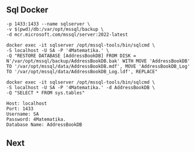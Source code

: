 ## Sql Docker
 
 ```docker run -e "ACCEPT_EULA=Y" -e "SA_PASSWORD=4Matematika." \
-p 1433:1433 --name sqlserver \
-v $(pwd)/db:/var/opt/mssql/backup \
-d mcr.microsoft.com/mssql/server:2022-latest

docker exec -it sqlserver /opt/mssql-tools/bin/sqlcmd \
-S localhost -U SA -P '4Matematika.' \
-Q "RESTORE DATABASE [AddressBookDB] FROM DISK = N'/var/opt/mssql/backup/AddressBookDB.bak' WITH MOVE 'AddressBookDB' TO '/var/opt/mssql/data/AddressBookDB.mdf', MOVE 'AddressBookDB_Log' TO '/var/opt/mssql/data/AddressBookDB_Log.ldf', REPLACE"

docker exec -it sqlserver /opt/mssql-tools/bin/sqlcmd \
-S localhost -U SA -P '4Matematika.' -d AddressBookDB \
-Q "SELECT * FROM sys.tables"
```

```Access the Database
Host: localhost
Port: 1433
Username: SA
Password: 4Matematika.
Database Name: AddressBookDB
```

## Next

